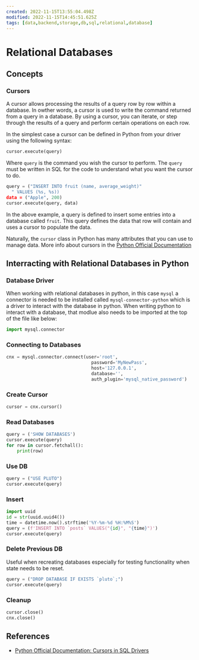 ```yaml
---
created: 2022-11-15T13:55:04.498Z
modified: 2022-11-15T14:45:51.625Z
tags: [data,backend,storage,db,sql,relational,database]
---
```

# Relational Databases

## Concepts

### Cursors

A cursor allows processing the results of a query row by row within a database. In owther words, a cursor is used to write the command returned from a query in a database. By using a cursor, you can iterate, or step through the results of a query and perform certain operations on each row.

In the simplest case a cursor can be defined in Python from your driver using the following syntax:

```python
cursor.execute(query)
```

Where `query` is the command you wish the cursor to perform. The `query` must be written in SQL for the code to understand what you want the cursor to do.

```python
query = ("INSERT INTO fruit (name, average_weight)"
  " VALUES (%s, %s))
data = ("Apple", 200)
cursor.execute(query, data)
```

In the above example, a query is defined to insert some entries into a database called `fruit`. This query defines the data that row will contain and uses a cursor to populate the data.

Naturally, the `cursor` class in Python has many attributes that you can use to manage data. More info about cursors in the [Python Official Documentation][python-official-cursor]

## Interracting with Relational Databases in Python

### Database Driver

When working with relational databases in python, in this case `mysql` a connector is needed to be installed called `mysql-connector-python` which is a driver to interact with the database in python. When writing python to interact with a database, that modlue also needs to be imported at the top of the file like below:

```python
import mysql.connector
```

### Connecting to Databases

```python
cnx = mysql.connector.connect(user='root',
                                password='MyNewPass',
                                host='127.0.0.1',
                                database='',
                                auth_plugin='mysql_native_password')
```

### Create Cursor

```python
cursor = cnx.cursor()
```

### Read Databases

```python
query = ('SHOW DATABASES')
cursor.execute(query)
for row in cursor.fetchall():
    print(row)
```

### Use DB

```python
query = ("USE PLUTO")
cursor.execute(query)
```

### Insert

```python
import uuid
id = str(uuid.uuid4())
time = datetime.now().strftime('%Y-%m-%d %H:%M%S')
query = (f'INSERT INTO `posts` VALUES("{id}", "{time}")')
cursor.execute(query)
```

### Delete Previous DB

Useful when recreating databases especially for testing functionality when state needs to be reset.

```python
query = ("DROP DATABASE IF EXISTS `pluto`;")
cursor.execute(query)
```

### Cleanup

```python
cursor.close()
cnx.close()
```

## References

* [Python Official Documentation: Cursors in SQL Drivers][python-official-cursor]
<!-- Hidden References -->
[python-official-cursor]: https://www.psycopg.org/docs/cursor.html "Python Official Documentation: Cursors in SQL Drivers"
